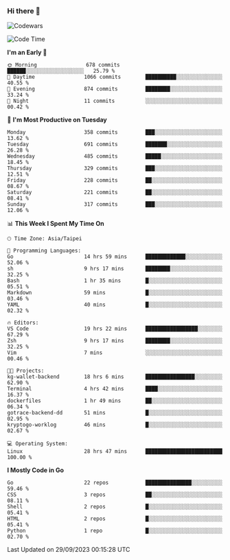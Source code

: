 ### Hi there 👋

![Codewars](https://www.codewars.com/users/omegaatt36/badges/small)

<!--START_SECTION:waka-->
![Code Time](http://img.shields.io/badge/Code%20Time-1%2C753%20hrs%2021%20mins-blue)

**I'm an Early 🐤** 

```text
🌞 Morning                678 commits         ██████░░░░░░░░░░░░░░░░░░░   25.79 % 
🌆 Daytime                1066 commits        ██████████░░░░░░░░░░░░░░░   40.55 % 
🌃 Evening                874 commits         ████████░░░░░░░░░░░░░░░░░   33.24 % 
🌙 Night                  11 commits          ░░░░░░░░░░░░░░░░░░░░░░░░░   00.42 % 
```
📅 **I'm Most Productive on Tuesday** 

```text
Monday                   358 commits         ███░░░░░░░░░░░░░░░░░░░░░░   13.62 % 
Tuesday                  691 commits         ███████░░░░░░░░░░░░░░░░░░   26.28 % 
Wednesday                485 commits         █████░░░░░░░░░░░░░░░░░░░░   18.45 % 
Thursday                 329 commits         ███░░░░░░░░░░░░░░░░░░░░░░   12.51 % 
Friday                   228 commits         ██░░░░░░░░░░░░░░░░░░░░░░░   08.67 % 
Saturday                 221 commits         ██░░░░░░░░░░░░░░░░░░░░░░░   08.41 % 
Sunday                   317 commits         ███░░░░░░░░░░░░░░░░░░░░░░   12.06 % 
```


📊 **This Week I Spent My Time On** 

```text
🕑︎ Time Zone: Asia/Taipei

💬 Programming Languages: 
Go                       14 hrs 59 mins      █████████████░░░░░░░░░░░░   52.06 % 
sh                       9 hrs 17 mins       ████████░░░░░░░░░░░░░░░░░   32.25 % 
Bash                     1 hr 35 mins        █░░░░░░░░░░░░░░░░░░░░░░░░   05.51 % 
Markdown                 59 mins             █░░░░░░░░░░░░░░░░░░░░░░░░   03.46 % 
YAML                     40 mins             █░░░░░░░░░░░░░░░░░░░░░░░░   02.32 % 

🔥 Editors: 
VS Code                  19 hrs 22 mins      █████████████████░░░░░░░░   67.29 % 
Zsh                      9 hrs 17 mins       ████████░░░░░░░░░░░░░░░░░   32.25 % 
Vim                      7 mins              ░░░░░░░░░░░░░░░░░░░░░░░░░   00.46 % 

🐱‍💻 Projects: 
kg-wallet-backend        18 hrs 6 mins       ████████████████░░░░░░░░░   62.90 % 
Terminal                 4 hrs 42 mins       ████░░░░░░░░░░░░░░░░░░░░░   16.37 % 
dockerfiles              1 hr 49 mins        ██░░░░░░░░░░░░░░░░░░░░░░░   06.34 % 
gotrace-backend-dd       51 mins             █░░░░░░░░░░░░░░░░░░░░░░░░   02.95 % 
kryptogo-worklog         46 mins             █░░░░░░░░░░░░░░░░░░░░░░░░   02.67 % 

💻 Operating System: 
Linux                    28 hrs 47 mins      █████████████████████████   100.00 % 
```

**I Mostly Code in Go** 

```text
Go                       22 repos            ███████████████░░░░░░░░░░   59.46 % 
CSS                      3 repos             ██░░░░░░░░░░░░░░░░░░░░░░░   08.11 % 
Shell                    2 repos             █░░░░░░░░░░░░░░░░░░░░░░░░   05.41 % 
HTML                     2 repos             █░░░░░░░░░░░░░░░░░░░░░░░░   05.41 % 
Python                   1 repo              █░░░░░░░░░░░░░░░░░░░░░░░░   02.70 % 
```




 Last Updated on 29/09/2023 00:15:28 UTC
<!--END_SECTION:waka-->

<!--
**omegaatt36/omegaatt36** is a ✨ _special_ ✨ repository because its `README.md` (this file) appears on your GitHub profile.

Here are some ideas to get you started:

- 🔭 I’m currently working on ...
- 🌱 I’m currently learning ...
- 👯 I’m looking to collaborate on ...
- 🤔 I’m looking for help with ...
- 💬 Ask me about ...
- 📫 How to reach me: ...
- 😄 Pronouns: ...
- ⚡ Fun fact: ...
-->
